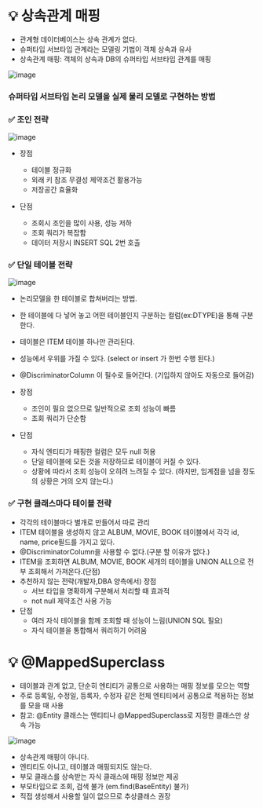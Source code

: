 # 💡 상속관계 매핑
* 관계형 데이터베이스는 상속 관계가 없다.
* 슈퍼타입 서브타입 관계라는 모델링 기법이 객체 상속과 유사
* 상속관계 매핑: 객체의 상속과 DB의 슈퍼타입 서브타입 관계를 매핑

![image](https://user-images.githubusercontent.com/39439576/230848796-d4a28175-d505-4b57-94ec-31ea4fee9834.png)
### 슈퍼타입 서브타입 논리 모델을 실제 물리 모델로 구현하는 방법

### ✅ 조인 전략
![image](https://user-images.githubusercontent.com/39439576/230852068-c08bd3d9-015d-46e6-a84a-816b4949fbed.png)
* 장점
  * 테이블 정규화
  * 외래 키 참조 무결성 제약조건 활용가능
  * 저장공간 효율화

* 단점
  * 조회시 조인을 많이 사용, 성능 저하
  * 조회 쿼리가 복잡함
  * 데이터 저장시 INSERT SQL 2번 호출

### ✅ 단일 테이블 전략
![image](https://user-images.githubusercontent.com/39439576/230852664-f8604cdb-0766-4965-a528-c45e59cca6f6.png)
* 논리모델을 한 테이블로 합쳐버리는 방법.
* 한 테이블에 다 넣어 놓고 어떤 테이블인지 구분하는 컬럼(ex:DTYPE)을 통해 구분한다.
* 테이블은 ITEM 테이블 하나만 관리된다.
* 성능에서 우위를 가질 수 있다. (select or insert 가 한번 수행 된다.)
* @DiscriminatorColumn 이 필수로 들어간다. (기입하지 않아도 자동으로 들어감)

* 장점
  * 조인이 필요 없으므로 일반적으로 조회 성능이 빠름
  * 조회 쿼리가 단순함
* 단점
  * 자식 엔티티가 매핑한 컬럼은 모두 null 허용
  * 단일 테이블에 모든 것을 저장하므로 테이블이 커질 수 있다. 
  * 상황에 따라서 조회 성능이 오히려 느려질 수 있다. (하지만, 임계점을 넘을 정도의 상황은 거의 오지 않는다.)

### ✅ 구현 클래스마다 테이블 전략
* 각각의 테이블마다 별개로 만들어서 따로 관리
* ITEM 테이블을 생성하지 않고 ALBUM, MOVIE, BOOK 테이블에서 각각 id, name, price필드를 가지고 있다.
* @DiscriminatorColumn을 사용할 수 없다.(구분 할 이유가 없다.)
* ITEM을 조회하면 ALBUM, MOVIE, BOOK 세개의 테이블을 UNION ALL으로 전부 조회해서 가져온다.(단점)
* 추천하지 않는 전략(개발자,DBA 양측에서)
장점
  * 서브 타입을 명확하게 구분해서 처리할 때 효과적
  * not null 제약조건 사용 가능
* 단점
  * 여러 자식 테이블을 함께 조회할 때 성능이 느림(UNION SQL 필요)
  * 자식 테이블을 통합해서 쿼리하기 어려움

# 💡 @MappedSuperclass
* 테이블과 관계 없고, 단순히 엔티티가 공통으로 사용하는 매핑 정보를 모으는 역할
* 주로 등록일, 수정일, 등록자, 수정자 같은 전체 엔티티에서 공통으로 적용하는 정보를 모을 때 사용
* 참고: @Entity 클래스는 엔티티나 @MappedSuperclass로 지정한 클래스만 상속 가능

![image](https://user-images.githubusercontent.com/39439576/230854800-a60941cc-e27c-44c8-8a06-4f6881744d9a.png)
* 상속관계 매핑이 아니다.
* 엔티티도 아니고, 테이블과 매핑되지도 않는다.
* 부모 클래스를 상속받는 자식 클래스에 매핑 정보만 제공
* 부모타입으로 조회, 검색 불가 (em.find(BaseEntity) 불가)
* 직접 생성해서 사용할 일이 없으므로 추상클래스 권장
